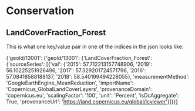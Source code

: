 # Conservation

## LandCoverFraction_Forest

This is what one key/value pair in one of the indices in the json looks like: 

{'geoId/13001': {'geoId/13001': {'LandCoverFraction_Forest': {'sourceSeries': [{'val': {'2015': 57.712213157748906, '2019': 56.10225251926496, '2017': 57.329201724571796, '2016': 57.08418588188137, '2018': 58.540199494228055}, 'measurementMethod': 'GoogleEarthEngine_MeanReduction', 'importName': 'Copernicus_GlobalLandCoverLayers', 'provenanceDomain': 'copernicus.eu', 'scalingFactor': '100', 'unit': 'Percent', 'isDcAggregate': True, 'provenanceUrl': 'https://land.copernicus.eu/global/lcviewer'}]}}}


